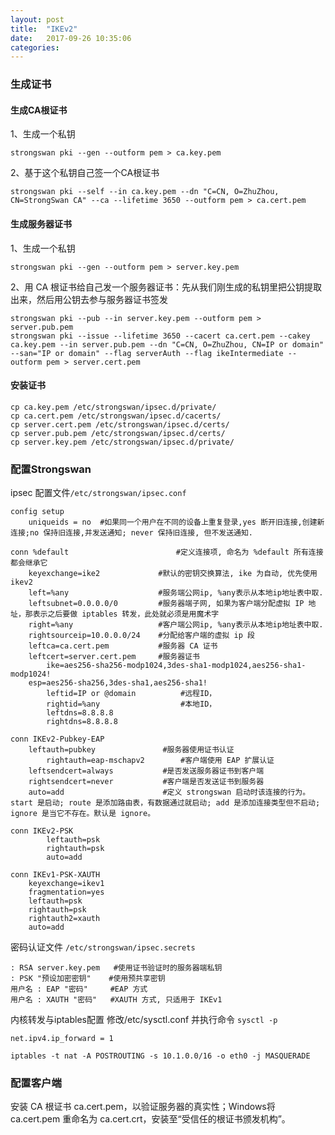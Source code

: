```yaml
---
layout: post
title:  "IKEv2"
date:   2017-09-26 10:35:06
categories:
---
```


### 生成证书

#### 生成CA根证书

1、生成一个私钥
```
strongswan pki --gen --outform pem > ca.key.pem
```
2、基于这个私钥自己签一个CA根证书
```
strongswan pki --self --in ca.key.pem --dn "C=CN, O=ZhuZhou, CN=StrongSwan CA" --ca --lifetime 3650 --outform pem > ca.cert.pem
```
#### 生成服务器证书
1、生成一个私钥
```
strongswan pki --gen --outform pem > server.key.pem
```
2、用 CA 根证书给自己发一个服务器证书：先从我们刚生成的私钥里把公钥提取出来，然后用公钥去参与服务器证书签发
```
strongswan pki --pub --in server.key.pem --outform pem > server.pub.pem
strongswan pki --issue --lifetime 3650 --cacert ca.cert.pem --cakey ca.key.pem --in server.pub.pem --dn "C=CN, O=ZhuZhou, CN=IP or domain" --san="IP or domain" --flag serverAuth --flag ikeIntermediate --outform pem > server.cert.pem
```
#### 安装证书
```
cp ca.key.pem /etc/strongswan/ipsec.d/private/
cp ca.cert.pem /etc/strongswan/ipsec.d/cacerts/
cp server.cert.pem /etc/strongswan/ipsec.d/certs/
cp server.pub.pem /etc/strongswan/ipsec.d/certs/
cp server.key.pem /etc/strongswan/ipsec.d/private/
```
### 配置Strongswan
ipsec 配置文件`/etc/strongswan/ipsec.conf`
```
config setup
	uniqueids = no  #如果同一个用户在不同的设备上重复登录,yes 断开旧连接,创建新连接;no 保持旧连接,并发送通知; never 保持旧连接, 但不发送通知.

conn %default                        #定义连接项, 命名为 %default 所有连接都会继承它
	keyexchange=ike2             #默认的密钥交换算法, ike 为自动, 优先使用 ikev2
	left=%any                    #服务端公网ip, %any表示从本地ip地址表中取.
	leftsubnet=0.0.0.0/0         #服务器端子网, 如果为客户端分配虚拟 IP 地址，那表示之后要做 iptables 转发，此处就必须是用魔术字
	right=%any                   #客户端公网ip, %any表示从本地ip地址表中取.
 	rightsourceip=10.0.0.0/24    #分配给客户端的虚拟 ip 段
	leftca=ca.cert.pem           #服务器 CA 证书
	leftcert=server.cert.pem     #服务器证书
        ike=aes256-sha256-modp1024,3des-sha1-modp1024,aes256-sha1-modp1024!
	esp=aes256-sha256,3des-sha1,aes256-sha1!
        leftid=IP or @domain          #远程ID，
        rightid=%any                  #本地ID，
        leftdns=8.8.8.8
        rightdns=8.8.8.8
        
conn IKEv2-Pubkey-EAP	
	leftauth=pubkey               #服务器使用证书认证
       	rightauth=eap-mschapv2        #客户端使用 EAP 扩展认证
	leftsendcert=always           #是否发送服务器证书到客户端	
	rightsendcert=never           #客户端是否发送证书到服务器
	auto=add                      #定义 strongswan 启动时该连接的行为。start 是启动; route 是添加路由表，有数据通过就启动; add 是添加连接类型但不启动; ignore 是当它不存在。默认是 ignore。

conn IKEv2-PSK
        leftauth=psk
        rightauth=psk
        auto=add
        
conn IKEv1-PSK-XAUTH
	keyexchange=ikev1
	fragmentation=yes
	leftauth=psk
	rightauth=psk
	rightauth2=xauth
	auto=add
```

密码认证文件 `/etc/strongswan/ipsec.secrets`

```
: RSA server.key.pem   #使用证书验证时的服务器端私钥
: PSK "预设加密密钥"    #使用预共享密钥
用户名 : EAP "密码"     #EAP 方式
用户名 : XAUTH "密码"   #XAUTH 方式, 只适用于 IKEv1
```
内核转发与iptables配置
修改/etc/sysctl.conf 并执行命令 `sysctl -p`
```
net.ipv4.ip_forward = 1
```
```
iptables -t nat -A POSTROUTING -s 10.1.0.0/16 -o eth0 -j MASQUERADE
```

### 配置客户端
安装 CA 根证书 ca.cert.pem，以验证服务器的真实性；Windows将 ca.cert.pem 重命名为 ca.cert.crt，安装至“受信任的根证书颁发机构”。
